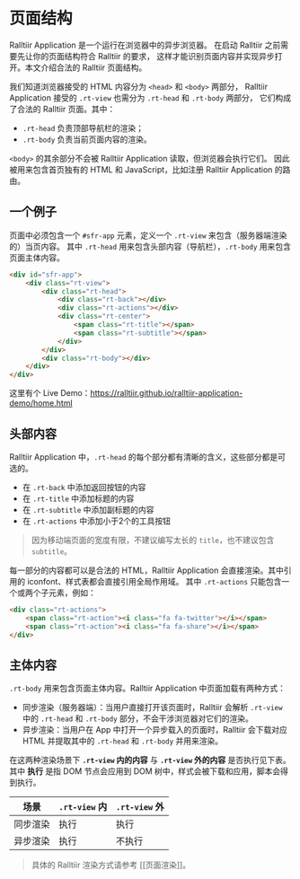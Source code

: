 # 页面结构

Ralltiir Application 是一个运行在浏览器中的异步浏览器。
在启动 Ralltiir 之前需要先让你的页面结构符合 Ralltiir 的要求，
这样才能识别页面内容并实现异步打开。本文介绍合法的 Ralltiir 页面结构。

我们知道浏览器接受的 HTML 内容分为 `<head>` 和 `<body>` 两部分，
Ralltiir Application 接受的 `.rt-view` 也需分为 `.rt-head` 和 `.rt-body` 两部分，
它们构成了合法的 Ralltiir 页面。其中：

* `.rt-head` 负责顶部导航栏的渲染；
* `.rt-body` 负责当前页面内容的渲染。

`<body>` 的其余部分不会被 Ralltiir Application 读取，但浏览器会执行它们。
因此被用来包含首页独有的 HTML 和 JavaScript，比如注册 Ralltiir Application 的路由。

## 一个例子

页面中必须包含一个 `#sfr-app` 元素，定义一个 `.rt-view` 来包含（服务器端渲染的）当页内容。
其中 `.rt-head` 用来包含头部内容（导航栏），`.rt-body` 用来包含页面主体内容。

```html
<div id="sfr-app">
    <div class="rt-view">
        <div class="rt-head">
            <div class="rt-back"></div>
            <div class="rt-actions"></div>
            <div class="rt-center">
                <span class="rt-title"></span>
                <span class="rt-subtitle"></span>
            </div>
        </div>
        <div class="rt-body"></div>
    </div>
</div>
```

这里有个 Live Demo：<https://ralltiir.github.io/ralltiir-application-demo/home.html>

## 头部内容

Ralltiir Application 中，`.rt-head` 的每个部分都有清晰的含义，这些部分都是可选的。

* 在 `.rt-back` 中添加返回按钮的内容
* 在 `.rt-title` 中添加标题的内容
* 在 `.rt-subtitle` 中添加副标题的内容
* 在 `.rt-actions` 中添加小于2个的工具按钮

> 因为移动端页面的宽度有限，不建议编写太长的 `title`，也不建议包含 `subtitle`。

每一部分的内容都可以是合法的 HTML，Ralltiir Application 会直接渲染。其中引用的 iconfont、样式表都会直接引用全局作用域。
其中 `.rt-actions` 只能包含一个或两个子元素，例如：

```html
<div class="rt-actions">
    <span class="rt-action"><i class="fa fa-twitter"></i></span>
    <span class="rt-action"><i class="fa fa-share"></i></span>
</div>
```

## 主体内容

`.rt-body` 用来包含页面主体内容。Ralltiir Application 中页面加载有两种方式：

* 同步渲染（服务器端）：当用户直接打开该页面时，Ralltiir 会解析 `.rt-view` 中的 `.rt-head` 和 `.rt-body` 部分，不会干涉浏览器对它们的渲染。
* 异步渲染：当用户在 App 中打开一个异步载入的页面时，Ralltiir 会下载对应 HTML 并提取其中的 `.rt-head` 和 `.rt-body` 并用来渲染。

在这两种渲染场景下 **`.rt-view` 内的内容** 与 **`.rt-view` 外的内容** 是否执行见下表。
其中 **执行** 是指 DOM 节点会应用到 DOM 树中，样式会被下载和应用，脚本会得到执行。

场景     | `.rt-view` 内 | `.rt-view` 外
---      | ---           | ---
同步渲染 | 执行          | 执行
异步渲染 | 执行          | 不执行

> 具体的 Ralltiir 渲染方式请参考 [[页面渲染]]。
